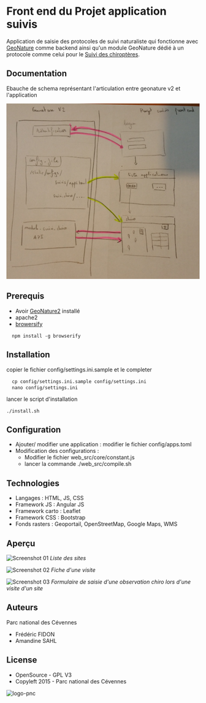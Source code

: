 # Front end du Projet application suivis

Application de saisie des protocoles de suivi naturaliste qui fonctionne avec [GeoNature](https://github.com/PnX-SI/GeoNature) comme backend ainsi qu'un module GeoNature dédié à un protocole comme celui pour le [Suivi des chiroptères](https://github.com/PnCevennes/gn_module_suivi_chiro).


Documentation
-------------
Ebauche de schema représentant l'articulation entre geonature v2 et l'application

![architecture](docs/20150909_172711.jpg)

Prerequis
---------
* Avoir [GeoNature2](https://github.com/PnX-SI/GeoNature)  installé
* apache2
* [browersify](http://browserify.org/)
```
  npm install -g browserify
```

Installation
------------

copier le fichier config/settings.ini.sample et le completer

```
  cp config/settings.ini.sample config/settings.ini
  nano config/settings.ini
```

lancer le script d'installation

```
./install.sh

```


Configuration
-------------

* Ajouter/ modifier une application : modifier le fichier config/apps.toml
* Modification des configurations : 
  * Modifier le fichier web_src/core/constant.js
  * lancer la commande ./web_src/compile.sh

Technologies
------------

- Langages : HTML, JS, CSS
- Framework JS : Angular JS
- Framework carto : Leaflet
- Framework CSS : Bootstrap
- Fonds rasters : Geoportail, OpenStreetMap, Google Maps, WMS


Aperçu
------

![Screenshot 01](http://geonature.fr/img/screenshot_chiro_01.jpg)
*Liste des sites*

![Screenshot 02](http://geonature.fr/img/screenshot_chiro_02.jpg)
*Fiche d'une visite*

![Screenshot 03](http://geonature.fr/img/screenshot_chiro_03.jpg)
*Formulaire de saisie d'une observation chiro lors d'une visite d'un site*


Auteurs
-------

Parc national des Cévennes

* Frédéric FIDON
* Amandine SAHL


License
-------

* OpenSource - GPL V3
* Copyleft 2015 - Parc national des Cévennes

![logo-pnc](http://geonature.fr/img/logo-pnc.jpg)

